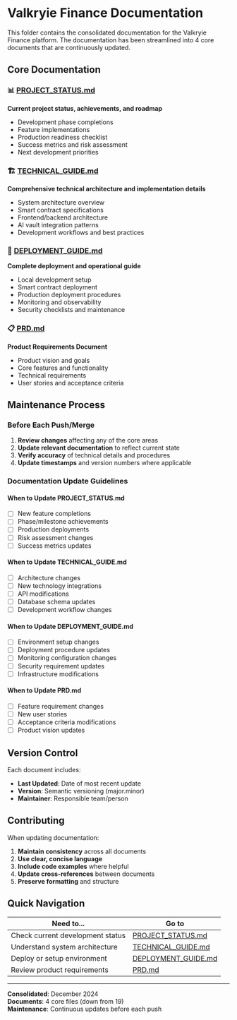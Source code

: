 # Valkryie Finance Documentation

This folder contains the consolidated documentation for the Valkryie Finance platform. The documentation has been streamlined into 4 core documents that are continuously updated.

## Core Documentation

### 📊 [PROJECT_STATUS.md](./PROJECT_STATUS.md)

**Current project status, achievements, and roadmap**

- Development phase completions
- Feature implementations
- Production readiness checklist
- Success metrics and risk assessment
- Next development priorities

### 🏗️ [TECHNICAL_GUIDE.md](./TECHNICAL_GUIDE.md)

**Comprehensive technical architecture and implementation details**

- System architecture overview
- Smart contract specifications
- Frontend/backend architecture
- AI vault integration patterns
- Development workflows and best practices

### 🚀 [DEPLOYMENT_GUIDE.md](./DEPLOYMENT_GUIDE.md)

**Complete deployment and operational guide**

- Local development setup
- Smart contract deployment
- Production deployment procedures
- Monitoring and observability
- Security checklists and maintenance

### 📋 [PRD.md](./PRD.md)

**Product Requirements Document**

- Product vision and goals
- Core features and functionality
- Technical requirements
- User stories and acceptance criteria

## Maintenance Process

### Before Each Push/Merge

1. **Review changes** affecting any of the core areas
2. **Update relevant documentation** to reflect current state
3. **Verify accuracy** of technical details and procedures
4. **Update timestamps** and version numbers where applicable

### Documentation Update Guidelines

#### When to Update PROJECT_STATUS.md

- [ ] New feature completions
- [ ] Phase/milestone achievements
- [ ] Production deployments
- [ ] Risk assessment changes
- [ ] Success metrics updates

#### When to Update TECHNICAL_GUIDE.md

- [ ] Architecture changes
- [ ] New technology integrations
- [ ] API modifications
- [ ] Database schema updates
- [ ] Development workflow changes

#### When to Update DEPLOYMENT_GUIDE.md

- [ ] Environment setup changes
- [ ] Deployment procedure updates
- [ ] Monitoring configuration changes
- [ ] Security requirement updates
- [ ] Infrastructure modifications

#### When to Update PRD.md

- [ ] Feature requirement changes
- [ ] New user stories
- [ ] Acceptance criteria modifications
- [ ] Product vision updates

## Version Control

Each document includes:

- **Last Updated**: Date of most recent update
- **Version**: Semantic versioning (major.minor)
- **Maintainer**: Responsible team/person

## Contributing

When updating documentation:

1. **Maintain consistency** across all documents
2. **Use clear, concise language**
3. **Include code examples** where helpful
4. **Update cross-references** between documents
5. **Preserve formatting** and structure

## Quick Navigation

| Need to...                       | Go to                                        |
| -------------------------------- | -------------------------------------------- |
| Check current development status | [PROJECT_STATUS.md](./PROJECT_STATUS.md)     |
| Understand system architecture   | [TECHNICAL_GUIDE.md](./TECHNICAL_GUIDE.md)   |
| Deploy or setup environment      | [DEPLOYMENT_GUIDE.md](./DEPLOYMENT_GUIDE.md) |
| Review product requirements      | [PRD.md](./PRD.md)                           |

---

**Consolidated**: December 2024  
**Documents**: 4 core files (down from 19)  
**Maintenance**: Continuous updates before each push
